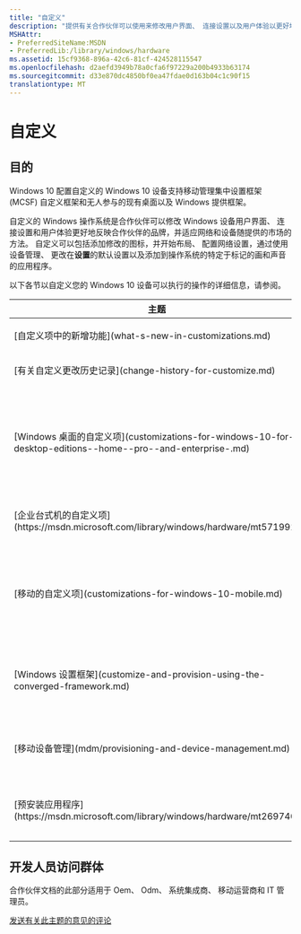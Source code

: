 ```yaml
---
title: "自定义"
description: "提供有关合作伙伴可以使用来修改用户界面、 连接设置以及用户体验以更好地反映合作伙伴的品牌，并适应网络和市场将设备的自定义项的信息。"
MSHAttr:
- PreferredSiteName:MSDN
- PreferredLib:/library/windows/hardware
ms.assetid: 15cf9368-896a-42c6-81cf-424528115547
ms.openlocfilehash: d2aefd3949b78a0cfa6f97229a200b4933b63174
ms.sourcegitcommit: d33e870dc4850bf0ea47fdae0d163b04c1c90f15
translationtype: MT
---
```

# <a name="customize"></a>自定义


## <a name="purpose"></a>目的


Windows 10 配置自定义的 Windows 10 设备支持移动管理集中设置框架 (MCSF) 自定义框架和无人参与的现有桌面以及 Windows 提供框架。

自定义的 Windows 操作系统是合作伙伴可以修改 Windows 设备用户界面、 连接设置和用户体验更好地反映合作伙伴的品牌，并适应网络和设备随提供的市场的方法。 自定义可以包括添加修改的图标，并开始布局、 配置网络设置，通过使用设备管理、 更改在**设置**的默认设置以及添加到操作系统的特定于标记的画和声音的应用程序。

以下各节以自定义您的 Windows 10 设备可以执行的操作的详细信息，请参阅。

<table>
<colgroup>
<col width="50%" />
<col width="50%" />
</colgroup>
<thead>
<tr class="header">
<th>主题</th>
<th>说明</th>
</tr>
</thead>
<tbody>
<tr class="odd">
<td><p>[自定义项中的新增功能](what-s-new-in-customizations.md)</p></td>
<td><p>了解有关新的自定义 Windows 10，1607年生成中可用。</p></td>
</tr>
<tr class="even">
<td><p>[有关自定义更改历史记录](change-history-for-customize.md)</p></td>
<td><p>了解哪些主题已经创建，更新，或删除 Windows 10，生成 1607年。</p></td>
</tr>
<tr class="odd">
<td><p>[Windows 桌面的自定义项](customizations-for-windows-10-for-desktop-editions--home--pro--and-enterprise-.md)</p></td>
<td><p>阅读本高级指南，以帮助您确定最佳的框架满足您的需要，如果您正在 Windows 10 桌面版本 （家庭、 Pro、 企业和教育）。</p>
<p>本节主题描述关键任务，以及对[Windows 系统映像管理器](https://msdn.microsoft.com/library/windows/hardware/dn922445)和[无人参与框架](customize-using-the-legacy-desktop-framework.md)设置的引用。</p></td>
</tr>
<tr class="even">
<td><p>[企业台式机的自定义项](https://msdn.microsoft.com/library/windows/hardware/mt571991)</p></td>
<td><p>如果您在 Windows 设备运行 Windows 10 企业上提供控制和专门经验，了解可供您的自定义项。</p></td>
</tr>
<tr class="odd">
<td><p>[移动的自定义项](customizations-for-windows-10-mobile.md)</p></td>
<td><p>阅读本高级别的指南，以了解如何使用在 Windows Phone 8.1 和 10 移动 Windows 中可用的功能的自定义框架的支持。</p>
<p>此部分中的其他主题关键任务，以及为[移动的 MCSF 框架](p_phCustomization.Provisioning_and_customization)提供参考与帮助。</p></td>
</tr>
<tr class="even">
<td><p>[Windows 设置框架](customize-and-provision-using-the-converged-framework.md)</p></td>
<td><p>了解有关新 Windows 映像自定义框架，包括供应引擎，它提供了在各个版本的操作系统，以及策略的架构和 Oem 和企业 IT 专业人员可以使用它来配置成像或配置 Windows 10 设备的自定义设置的答案文件架构上运行时资源调配 （后期部署）。</p></td>
</tr>
<tr class="odd">
<td><p>[移动设备管理](mdm/provisioning-and-device-management.md)</p></td>
<td><p>Windows 10 提供了企业管理解决方案，以帮助 IT 专业人员管理公司安全策略和业务应用程序，同时避免个人手机用户的隐私泄露。 内置的管理组件可以通过管理服务器进行通信。</p></td>
</tr>
<tr class="even">
<td><p>[预安装应用程序](https://msdn.microsoft.com/library/windows/hardware/mt269740)</p></td>
<td><p>如果您是 Windows OEM 或移动运营商合作伙伴，了解如何创建合作伙伴可以打包和配置初始设备安装过程中安装的应用程序。 当用户正在执行初始安装过程中时，预安装的应用程序在后台安装。</p></td>
</tr>
</tbody>
</table>

 

## <a name="a-href-iddeveloper-audience-headingadeveloper-audience"></a><a href="" id="developer-audience-heading"></a>开发人员访问群体


合作伙伴文档的此部分适用于 Oem、 Odm、 系统集成商、 移动运营商和 IT 管理员。

 

 

[发送有关此主题的意见的评论](mailto:wsddocfb@microsoft.com?subject=Documentation%20feedback%20%5Bwdknodes\wdknodes%5D:%20Customize%20%20RELEASE:%20%288/2/2016%29&body=%0A%0APRIVACY%20STATEMENT%0A%0AWe%20use%20your%20feedback%20to%20improve%20the%20documentation.%20We%20don't%20use%20your%20email%20address%20for%20any%20other%20purpose,%20and%20we'll%20remove%20your%20email%20address%20from%20our%20system%20after%20the%20issue%20that%20you're%20reporting%20is%20fixed.%20While%20we're%20working%20to%20fix%20this%20issue,%20we%20might%20send%20you%20an%20email%20message%20to%20ask%20for%20more%20info.%20Later,%20we%20might%20also%20send%20you%20an%20email%20message%20to%20let%20you%20know%20that%20we've%20addressed%20your%20feedback.%0A%0AFor%20more%20info%20about%20Microsoft's%20privacy%20policy,%20see%20http://privacy.microsoft.com/default.aspx. "发送有关此主题的意见的评论")




